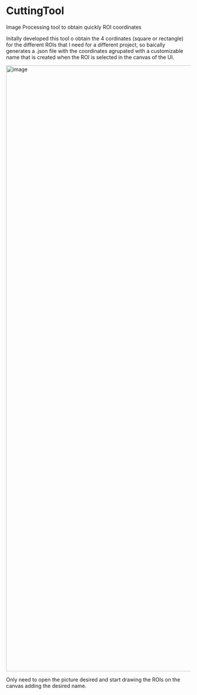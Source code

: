 # CuttingTool
Image Processing tool to obtain quickly ROI coordinates 

Initally developed this tool o obtain the 4 cordinates (square or rectangle) for the different ROIs that I need for a different project, so baically generates a .json file with the coordinates agrupated with a customizable name that is created when the ROI is selected in the canvas of the UI.

 <img width="2386" height="1650" alt="image" src="https://github.com/user-attachments/assets/7528bfd5-19b1-4ca1-8add-7970ae8e3ef8" />

Only need to open the picture desired and start drawing the ROIs on the canvas adding the desired name.

